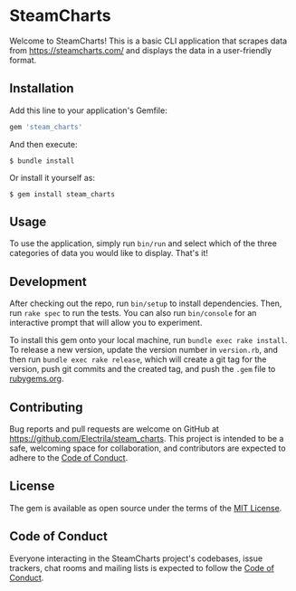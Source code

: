 # SteamCharts

Welcome to SteamCharts!  This is a basic CLI application that scrapes data from https://steamcharts.com/ and displays the data in a user-friendly format.

## Installation

Add this line to your application's Gemfile:

```ruby
gem 'steam_charts'
```

And then execute:

    $ bundle install

Or install it yourself as:

    $ gem install steam_charts

## Usage

To use the application, simply run `bin/run` and select which of the three categories of data you would like to display. That's it!

## Development

After checking out the repo, run `bin/setup` to install dependencies. Then, run `rake spec` to run the tests. You can also run `bin/console` for an interactive prompt that will allow you to experiment.

To install this gem onto your local machine, run `bundle exec rake install`. To release a new version, update the version number in `version.rb`, and then run `bundle exec rake release`, which will create a git tag for the version, push git commits and the created tag, and push the `.gem` file to [rubygems.org](https://rubygems.org).

## Contributing

Bug reports and pull requests are welcome on GitHub at https://github.com/Electrila/steam_charts. This project is intended to be a safe, welcoming space for collaboration, and contributors are expected to adhere to the [Code of Conduct](https://github.com/Electrila/steam_charts/blob/master/CODE_OF_CONDUCT.md).

## License

The gem is available as open source under the terms of the [MIT License](https://opensource.org/licenses/MIT).

## Code of Conduct

Everyone interacting in the SteamCharts project's codebases, issue trackers, chat rooms and mailing lists is expected to follow the [Code of Conduct](https://github.com/Electrila/steam_charts/blob/master/CODE_OF_CONDUCT.md).
